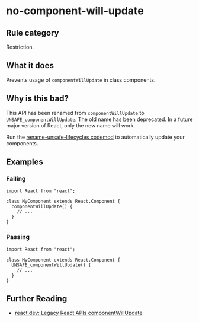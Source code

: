 # no-component-will-update

## Rule category

Restriction.

## What it does

Prevents usage of `componentWillUpdate` in class components.

## Why is this bad?

This API has been renamed from `componentWillUpdate` to `UNSAFE_componentWillUpdate`. The old name has been deprecated. In a future major version of React, only the new name will work.

Run the [rename-unsafe-lifecycles codemod](https://github.com/reactjs/react-codemod#rename-unsafe-lifecycles) to automatically update your components.

## Examples

### Failing

```tsx
import React from "react";

class MyComponent extends React.Component {
  componentWillUpdate() {
    // ...
  }
}
```

### Passing

```tsx
import React from "react";

class MyComponent extends React.Component {
  UNSAFE_componentWillUpdate() {
    // ...
  }
}
```

## Further Reading

- [react.dev: Legacy React APIs componentWillUpdate](https://react.dev/reference/react/Component#componentwillupdate)
